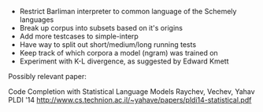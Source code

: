 * Restrict Barliman interpreter to common language of the Schemely languages
* Break up corpus into subsets based on it's origins
* Add more testcases to simple-interp
* Have way to split out short/medium/long running tests
* Keep track of which corpora a model (ngram) was trained on
* Experiment with K-L divergence, as suggested by Edward Kmett


Possibly relevant paper:

Code Completion with Statistical Language Models
Raychev, Vechev, Yahav
PLDI '14
http://www.cs.technion.ac.il/~yahave/papers/pldi14-statistical.pdf
